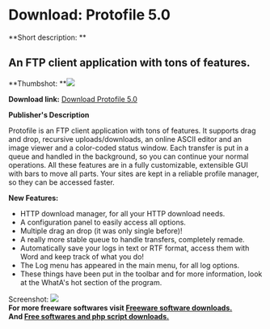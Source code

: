 # Download: Protofile 5.0

**Short description: **

## An FTP client application with tons of features.

  
**Thumbshot: **![](http://www.freewarefiles.com/screenshot/protofile5_md.gif)   
  
**Download link:** [Download Protofile 5.0](http://freesoftwares.boysofts.com/Protofile_program_26061.html)  
  

**Publisher's Description**  
  

Protofile is an FTP client application with tons of features. It supports drag
and drop, recursive uploads/downloads, an online ASCII editor and an image
viewer and a color-coded status window. Each transfer is put in a queue and
handled in the background, so you can continue your normal operations. All
these features are in a fully customizable, extensible GUI with bars to move
all parts. Your sites are kept in a reliable profile manager, so they can be
accessed faster.

**New Features:**

  * HTTP download manager, for all your HTTP download needs. 
  * A configuration panel to easily access all options. 
  * Multiple drag an drop (it was only single before)! 
  * A really more stable queue to handle transfers, completely remade. 
  * Automatically save your logs in text or RTF format, access them with Word and keep track of what you do! 
  * The Log menu has appeared in the main menu, for all log options. 
  * These things have been put in the toolbar and for more information, look at the WhatA's hot section of the program. 

  
  
Screenshot: ![](http://www.freewarefiles.com/screenshot/protofile5.gif)  
**For more freeware softwares visit [Freeware software downloads.](http://freesoftwares.boysofts.com/)**   
**And [Free softwares and php script downloads.](http://www.boysofts.com/)**

